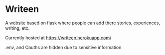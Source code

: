 # Writeen
A website based on flask where people can add there stories, experiences, writing, etc. 

Currently hosted at https://writeen.herokuapp.com/

.env, and Oauths are hidden due to sensitive information
